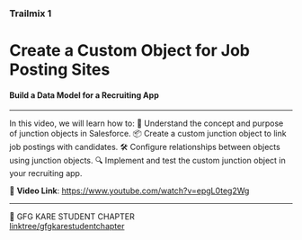 ### Trailmix 1
# Create a Custom Object for Job Posting Sites
#### Build a Data Model for a Recruiting App
---
 
In this video, we will learn how to: 
🔗 Understand the concept and purpose of junction objects in Salesforce.
📦 Create a custom junction object to link job postings with candidates.
🛠️ Configure relationships between objects using junction objects.
🔍 Implement and test the custom junction object in your recruiting app.

🎥 __Video Link__: https://www.youtube.com/watch?v=epgL0teg2Wg


---

💚 GFG KARE STUDENT CHAPTER  
[linktree/gfgkarestudentchapter](https://linktr.ee/gfgkarestudentchapter)